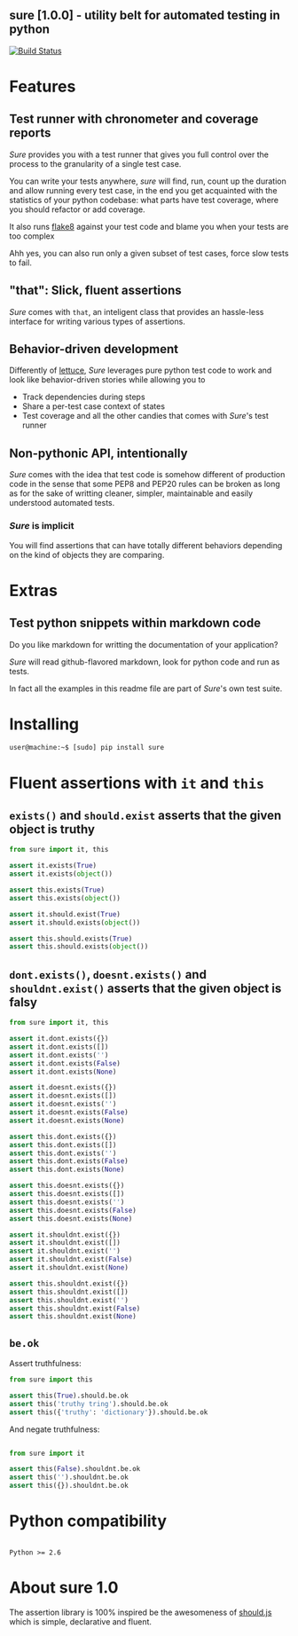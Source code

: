 ## sure [1.0.0] - utility belt for automated testing in python
[![Build Status](https://secure.travis-ci.org/gabrielfalcao/sure.png)](http://travis-ci.org/gabrielfalcao/sure)

# Features

## Test runner with chronometer and coverage reports

_Sure_ provides you with a test runner that gives you full control
over the process to the granularity of a single test case.

You can write your tests anywhere, _sure_ will find, run, count up the
duration and allow running every test case, in the end you get
acquainted with the statistics of your python codebase: what parts
have test coverage, where you should refactor or add coverage.

It also runs [flake8](http://pypi.python.org/pypi/flake8/) against
your test code and blame you when your tests are too complex

Ahh yes, you can also run only a given subset of test cases, force
slow tests to fail.

## "that": Slick, fluent assertions

_Sure_ comes with `that`, an inteligent class that provides an
hassle-less interface for writing various types of assertions.


## Behavior-driven development

Differently of [lettuce](http://lettuce.it), _Sure_ leverages pure
python test code to work and look like behavior-driven stories while
allowing you to

* Track dependencies during steps
* Share a per-test case context of states
* Test coverage and all the other candies that comes with _Sure_'s test runner

## Non-pythonic API, intentionally

_Sure_ comes with the idea that test code is somehow different of
production code in the sense that some PEP8 and PEP20 rules can be
broken as long as for the sake of writting cleaner, simpler,
maintainable and easily understood automated tests.

### _Sure_ is implicit

You will find assertions that can have totally different behaviors
depending on the kind of objects they are comparing.


# Extras

## Test python snippets within markdown code
Do you like markdown for writting the documentation of your
application?

_Sure_ will read github-flavored markdown, look for python code and
run as tests.

In fact all the examples in this readme file are part of _Sure_'s own
test suite.

# Installing

    user@machine:~$ [sudo] pip install sure

# Fluent assertions with `it` and `this`

## `exists()` and `should.exist` asserts that the given object is truthy

```python
from sure import it, this

assert it.exists(True)
assert it.exists(object())

assert this.exists(True)
assert this.exists(object())

assert it.should.exist(True)
assert it.should.exists(object())

assert this.should.exists(True)
assert this.should.exists(object())
```

## `dont.exists()`, `doesnt.exists()` and `shouldnt.exist()` asserts that the given object is falsy

```python
from sure import it, this

assert it.dont.exists({})
assert it.dont.exists([])
assert it.dont.exists('')
assert it.dont.exists(False)
assert it.dont.exists(None)

assert it.doesnt.exists({})
assert it.doesnt.exists([])
assert it.doesnt.exists('')
assert it.doesnt.exists(False)
assert it.doesnt.exists(None)

assert this.dont.exists({})
assert this.dont.exists([])
assert this.dont.exists('')
assert this.dont.exists(False)
assert this.dont.exists(None)

assert this.doesnt.exists({})
assert this.doesnt.exists([])
assert this.doesnt.exists('')
assert this.doesnt.exists(False)
assert this.doesnt.exists(None)

assert it.shouldnt.exist({})
assert it.shouldnt.exist([])
assert it.shouldnt.exist('')
assert it.shouldnt.exist(False)
assert it.shouldnt.exist(None)

assert this.shouldnt.exist({})
assert this.shouldnt.exist([])
assert this.shouldnt.exist('')
assert this.shouldnt.exist(False)
assert this.shouldnt.exist(None)
```

## `be.ok`

Assert truthfulness:

```python
from sure import this

assert this(True).should.be.ok
assert this('truthy tring').should.be.ok
assert this({'truthy': 'dictionary'}).should.be.ok
```

And negate truthfulness:

```python

from sure import it

assert this(False).shouldnt.be.ok
assert this('').shouldnt.be.ok
assert this({}).shouldnt.be.ok
```

# Python compatibility

```

Python >= 2.6

```


# About sure 1.0

The assertion library is 100% inspired be the awesomeness of [should.js](https://github.com/visionmedia/should.js) which is simple, declarative and fluent.
